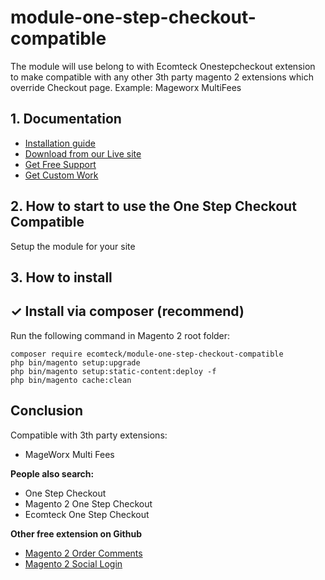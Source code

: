 # module-one-step-checkout-compatible
The module will use belong to with Ecomteck Onestepcheckout extension to make compatible with any other 3th party magento 2 extensions which override Checkout page. Example: Mageworx MultiFees

## 1. Documentation

- [Installation guide](https://ecomteck.com/magento-2-tutorials/install-magento-2-extension/)
- [Download from our Live site](https://ecomteck.com/downloads/magento-2-one-step-checkout-compatible/)
- [Get Free Support](https://ecomteck.com/ask-question/)
- [Get Custom Work](https://ecomteck.com/contact)

## 2. How to start to use the One Step Checkout Compatible

Setup the module for your site

## 3. How to install


## ✓ Install via composer (recommend)
Run the following command in Magento 2 root folder:

```
composer require ecomteck/module-one-step-checkout-compatible
php bin/magento setup:upgrade
php bin/magento setup:static-content:deploy -f
php bin/magento cache:clean
```

## Conclusion

Compatible with 3th party extensions:

- MageWorx Multi Fees

**People also search:**
- One Step Checkout
- Magento 2 One Step Checkout
- Ecomteck One Step Checkout

**Other free extension on Github**
- [Magento 2 Order Comments](https://github.com/ecomteck/magento2-order-comments)
- [Magento 2 Social Login](https://github.com/ecomteck/magento-2-social-login)


